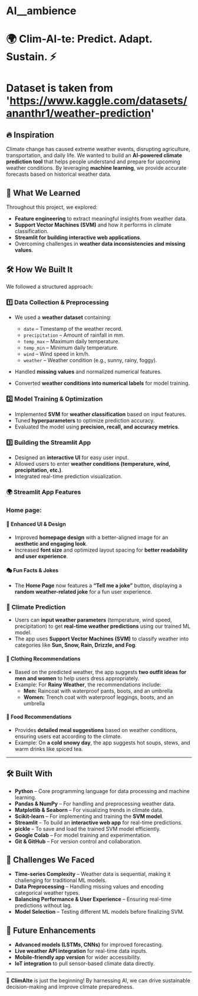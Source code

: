 # AI__ambience
# 🌍 Clim-AI-te: Predict. Adapt. Sustain. ⚡
# Dataset is taken from 'https://www.kaggle.com/datasets/ananthr1/weather-prediction'
## 🔥 Inspiration  
Climate change has caused extreme weather events, disrupting agriculture, transportation, and daily life. We wanted to build an **AI-powered climate prediction tool** that helps people understand and prepare for upcoming weather conditions. By leveraging **machine learning**, we provide accurate forecasts based on historical weather data.

## 🧠 What We Learned  
Throughout this project, we explored:  
- **Feature engineering** to extract meaningful insights from weather data.  
- **Support Vector Machines (SVM)** and how it performs in climate classification.  
- **Streamlit for building interactive web applications**.  
- Overcoming challenges in **weather data inconsistencies and missing values**.

## 🛠️ How We Built It  
We followed a structured approach:  

### **1️⃣ Data Collection & Preprocessing**  
- We used a **weather dataset** containing:  
  - `date` – Timestamp of the weather record.  
  - `precipitation` – Amount of rainfall in mm.  
  - `temp_max` – Maximum daily temperature.  
  - `temp_min` – Minimum daily temperature.  
  - `wind` – Wind speed in km/h.  
  - `weather` – Weather condition (e.g., sunny, rainy, foggy).  

- Handled **missing values** and normalized numerical features.  
- Converted **weather conditions into numerical labels** for model training.  

### **2️⃣ Model Training & Optimization**  
- Implemented **SVM** for **weather classification** based on input features.  
- Tuned **hyperparameters** to optimize prediction accuracy.  
- Evaluated the model using **precision, recall, and accuracy metrics**.

### **3️⃣ Building the Streamlit App**  
- Designed an **interactive UI** for easy user input.  
- Allowed users to enter **weather conditions (temperature, wind, precipitation, etc.)**.  
- Integrated real-time prediction visualization.
### 🌍 Streamlit App Features  
 
### **Home page:**
#### 🎨 **Enhanced UI & Design**  
- Improved **homepage design** with a better-aligned image for an **aesthetic and engaging look**.  
- Increased **font size** and optimized layout spacing for **better readability and user experience**.  

#### 🎭 **Fun Facts & Jokes**  
- The **Home Page** now features a **“Tell me a joke”** button, displaying a **random weather-related joke** for a fun user experience.  

### 🔮 **Climate Prediction**  
- Users can **input weather parameters** (temperature, wind speed, precipitation) to get **real-time weather predictions** using our trained ML model.  
- The app uses **Support Vector Machines (SVM)** to classify weather into categories like **Sun, Snow, Rain, Drizzle, and Fog**.  

#### 👕 **Clothing Recommendations**  
- Based on the predicted weather, the app suggests **two outfit ideas for men and women** to help users dress appropriately.  
- Example: For **Rainy Weather**, the recommendations include:  
  - **Men:** Raincoat with waterproof pants, boots, and an umbrella  
  - **Women:** Trench coat with waterproof leggings, boots, and an umbrella  

#### 🍲 **Food Recommendations**  
- Provides **detailed meal suggestions** based on weather conditions, ensuring users eat according to the climate.  
- Example: On **a cold snowy day**, the app suggests hot soups, stews, and warm drinks like spiced tea. 
---

## 🛠️ Built With  
- **Python** – Core programming language for data processing and machine learning.  
- **Pandas & NumPy** – For handling and preprocessing weather data.  
- **Matplotlib & Seaborn** – For visualizing trends in climate data.  
- **Scikit-learn** – For implementing and training the **SVM model**.  
- **Streamlit** – To build an **interactive web app** for real-time predictions.  
- **pickle** – To save and load the trained SVM model efficiently.  
- **Google Colab** – For model training and experimentation.  
- **Git & GitHub** – For version control and collaboration.  

## 🚧 Challenges We Faced  
- **Time-series Complexity** – Weather data is sequential, making it challenging for traditional ML models.  
- **Data Preprocessing** – Handling missing values and encoding categorical weather types.  
- **Balancing Performance & User Experience** – Ensuring real-time predictions without lag.  
- **Model Selection** – Testing different ML models before finalizing SVM.

## 🚀 Future Enhancements  
- **Advanced models (LSTMs, CNNs)** for improved forecasting.  
- **Live weather API integration** for real-time data inputs.  
- **Mobile-friendly app version** for wider accessibility.  
- **IoT integration** to pull sensor-based climate data directly.  

---

🌱 **ClimAIte** is just the beginning! By harnessing AI, we can drive sustainable decision-making and improve climate preparedness.  
